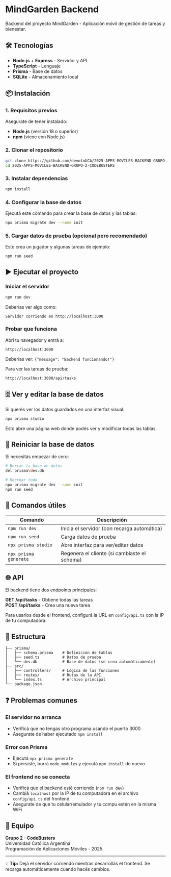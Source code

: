 # MindGarden Backend

Backend del proyecto MindGarden - Aplicación móvil de gestión de tareas y bienestar.

## 🛠️ Tecnologías

- **Node.js** + **Express** - Servidor y API
- **TypeScript** - Lenguaje
- **Prisma** - Base de datos
- **SQLite** - Almacenamiento local

## 📦 Instalación

### 1. Requisitos previos
Asegurate de tener instalado:
- **Node.js** (versión 18 o superior)
- **npm** (viene con Node.js)

### 2. Clonar el repositorio
```bash
git clone https://github.com/devotoUCA/2025-APPS-MOVILES-BACKEND-GRUPO-2-CODEBUSTERS.git
cd 2025-APPS-MOVILES-BACKEND-GRUPO-2-CODEBUSTERS
```

### 3. Instalar dependencias
```bash
npm install
```

### 4. Configurar la base de datos

Ejecutá este comando para crear la base de datos y las tablas:
```bash
npx prisma migrate dev --name init
```

### 5. Cargar datos de prueba (opcional pero recomendado)

Esto crea un jugador y algunas tareas de ejemplo:
```bash
npm run seed
```

## ▶️ Ejecutar el proyecto

### Iniciar el servidor
```bash
npm run dev
```

Deberías ver algo como:
```
Servidor corriendo en http://localhost:3000
```

### Probar que funciona

Abrí tu navegador y entrá a:
```
http://localhost:3000
```

Deberías ver: `{"message": "Backend funcionando!"}`

Para ver las tareas de prueba:
```
http://localhost:3000/api/tasks
```

## 🗄️ Ver y editar la base de datos

Si querés ver los datos guardados en una interfaz visual:
```bash
npx prisma studio
```

Esto abre una página web donde podés ver y modificar todas las tablas.

## 🔄 Reiniciar la base de datos

Si necesitás empezar de cero:
```bash
# Borrar la base de datos
del prisma\dev.db

# Recrear todo
npx prisma migrate dev --name init
npm run seed
```

## 📝 Comandos útiles

| Comando | Descripción |
|---------|-------------|
| `npm run dev` | Inicia el servidor (con recarga automática) |
| `npm run seed` | Carga datos de prueba |
| `npx prisma studio` | Abre interfaz para ver/editar datos |
| `npx prisma generate` | Regenera el cliente (si cambiaste el schema) |

## 🌐 API

El backend tiene dos endpoints principales:

**GET /api/tasks** - Obtiene todas las tareas  
**POST /api/tasks** - Crea una nueva tarea

Para usarlos desde el frontend, configurá la URL en `config/api.ts` con la IP de tu computadora.

## 📁 Estructura
```
├── prisma/
│   ├── schema.prisma    # Definición de tablas
│   ├── seed.ts          # Datos de prueba
│   └── dev.db           # Base de datos (se crea automáticamente)
├── src/
│   ├── controllers/     # Lógica de las funciones
│   ├── routes/          # Rutas de la API
│   └── index.ts         # Archivo principal
└── package.json
```

## ❓ Problemas comunes

### El servidor no arranca
- Verificá que no tengas otro programa usando el puerto 3000
- Asegurate de haber ejecutado `npm install`

### Error con Prisma
- Ejecutá `npx prisma generate`
- Si persiste, borrá `node_modules` y ejecutá `npm install` de nuevo

### El frontend no se conecta
- Verificá que el backend esté corriendo (`npm run dev`)
- Cambiá `localhost` por la IP de tu computadora en el archivo `config/api.ts` del frontend
- Asegurate de que tu celular/emulador y tu compu estén en la misma WiFi

## 👥 Equipo

**Grupo 2 - CodeBusters**  
Universidad Católica Argentina  
Programación de Aplicaciones Móviles - 2025

---

💡 **Tip:** Dejá el servidor corriendo mientras desarrollás el frontend. Se recarga automáticamente cuando hacés cambios.